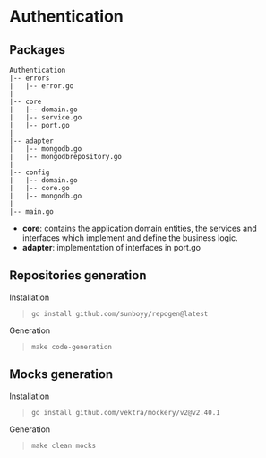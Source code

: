 # Authentication
## Packages
```
Authentication
|-- errors
|   |-- error.go
|
|-- core
|   |-- domain.go
|   |-- service.go
|   |-- port.go
|
|-- adapter
|   |-- mongodb.go
|   |-- mongodbrepository.go
|
|-- config
|   |-- domain.go
|   |-- core.go
|   |-- mongodb.go
|
|-- main.go
```
- **core**: contains the application domain entities, the services and interfaces which implement and define the business logic.
- **adapter**: implementation of interfaces in port.go

## Repositories generation

Installation 
>`go install github.com/sunboyy/repogen@latest`

Generation
>`make code-generation`

## Mocks generation
Installation
>`go install github.com/vektra/mockery/v2@v2.40.1`

Generation
>`make clean mocks`
